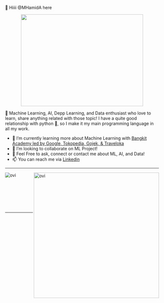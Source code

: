👋 Hiiii @MHamidA here

<p align="center">
  <img src="https://user-images.githubusercontent.com/99332005/167875149-51469304-1b84-4732-af87-45858c250ff2.gif" width="400" height="300"/>
</p>

👀 Machine Learning, AI, Depp Learning, and Data enthusiast who love to learn, share anything related with those topic! I have a quite good relationship with python 🐍, so I make it my main programming language in all my work.

- 🌱 I’m currently learning more about Machine Learning with [Bangkit Academy led by Google, Tokopedia, Gojek, & Traveloka](https://www.linkedin.com/company/bangkit-academy/mycompany/)
- 💞️ I’m looking to collaborate on ML Project!
- :thought_balloon: Feel Free to ask, connect or contact me about ML, AI, and Data!
- 📫 You can reach me via [Linkedin](https://www.linkedin.com/in/mhamidasn/)
<hr>
<p><img align="left" src="https://github-readme-stats.vercel.app/api/top-langs?username=MHamidA&show_icons=true&locale=en&layout=compact&theme=chartreuse-dark&count_private=true" alt="ovi" /></p>
<p>&nbsp;<img align="right" src="https://github-readme-stats.vercel.app/api?username=MHamidA&show_icons=true&locale=en&theme=chartreuse-dark" alt="ovi" width="410" /></p>
<br><br><br><br><br>
<hr>


<!---
MHamidA/MHamidA is a ✨ special ✨ repository because its `README.md` (this file) appears on your GitHub profile.
You can click the Preview link to take a look at your changes.
--->
